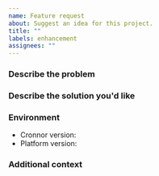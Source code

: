 ```yaml
---
name: Feature request
about: Suggest an idea for this project.
title: ""
labels: enhancement
assignees: ""
---
```


### Describe the problem

<!-- A clear and concise description of what the problem is. Ex. I'm always
     frustrated when [...] -->

### Describe the solution you'd like

<!-- A clear and concise description of what you want to happen. -->

### Environment

- Cronnor version<!-- e.g. 2.2.1 -->:
- Platform version<!-- e.g. Chrome 117.0.5938.92, Node.js v20.8.0 -->:

### Additional context

<!-- Add any other context about the feature request here. -->
